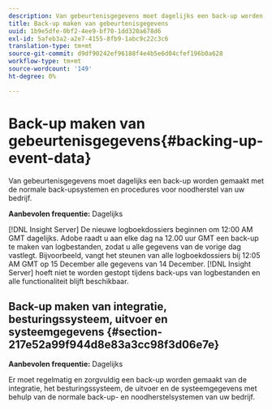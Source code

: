 ```yaml
---
description: Van gebeurtenisgegevens moet dagelijks een back-up worden gemaakt met de normale back-upsystemen en procedures voor noodherstel van uw bedrijf.
title: Back-up maken van gebeurtenisgegevens
uuid: 1b9e5dfe-0bf2-4ee9-bf70-1dd320a678d6
exl-id: 5afeb3a2-a2e7-4155-8fb9-1abc9c22c3c6
translation-type: tm+mt
source-git-commit: d9df90242ef96188f4e4b5e6d04cfef196b0a628
workflow-type: tm+mt
source-wordcount: '149'
ht-degree: 0%

---
```


# Back-up maken van gebeurtenisgegevens{#backing-up-event-data}

Van gebeurtenisgegevens moet dagelijks een back-up worden gemaakt met de normale back-upsystemen en procedures voor noodherstel van uw bedrijf.

**Aanbevolen frequentie:** Dagelijks

[!DNL Insight Server] De nieuwe logboekdossiers beginnen om 12:00 AM GMT dagelijks. Adobe raadt u aan elke dag na 12.00 uur GMT een back-up te maken van logbestanden, zodat u alle gegevens van de vorige dag vastlegt. Bijvoorbeeld, vangt het steunen van alle logboekdossiers bij 12:05 AM GMT op 15 December alle gegevens van 14 December. [!DNL Insight Server] hoeft niet te worden gestopt tijdens back-ups van logbestanden en alle functionaliteit blijft beschikbaar.

## Back-up maken van integratie, besturingssysteem, uitvoer en systeemgegevens {#section-217e52a99f944d8e83a3cc98f3d06e7e}

**Aanbevolen frequentie:** Dagelijks

Er moet regelmatig en zorgvuldig een back-up worden gemaakt van de integratie, het besturingssysteem, de uitvoer en de systeemgegevens met behulp van de normale back-up- en noodherstelsystemen van uw bedrijf.
